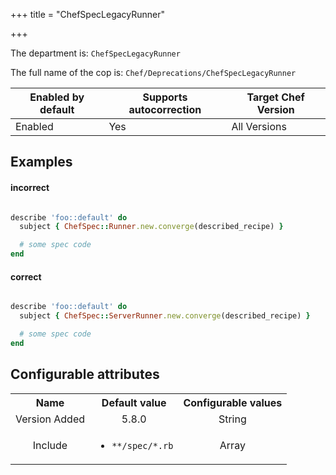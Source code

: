+++
title = "ChefSpecLegacyRunner"

+++

<!-- This content is automatically generated. See https://github.com/chef/chef-web-docs/blob/main/generated/README.md -->

The department is: `ChefSpecLegacyRunner`

The full name of the cop is: `Chef/Deprecations/ChefSpecLegacyRunner`

| Enabled by default | Supports autocorrection | Target Chef Version |
| --- | --- | --- |
| Enabled | Yes | All Versions |

## Examples


#### incorrect

```ruby

describe 'foo::default' do
  subject { ChefSpec::Runner.new.converge(described_recipe) }

  # some spec code
end
```

#### correct

```ruby

describe 'foo::default' do
  subject { ChefSpec::ServerRunner.new.converge(described_recipe) }

  # some spec code
end
```

## Configurable attributes

<table>
<tbody><tr>
<th>Name</th>
<th>Default value</th>
<th>Configurable values</th>
</tr>
<tr>
<td style="text-align:center">Version Added</td>
<td style="text-align:center">5.8.0</td>
<td style="text-align:center">String</td>
</tr>
<tr><td style="text-align:center">Include</td>
<td style="text-align:center"><ul>
<li><code>**/spec/*.rb</code></li>
</ul>
</td>
<td style="text-align:center">Array</td>
</tr></tbody></table>
